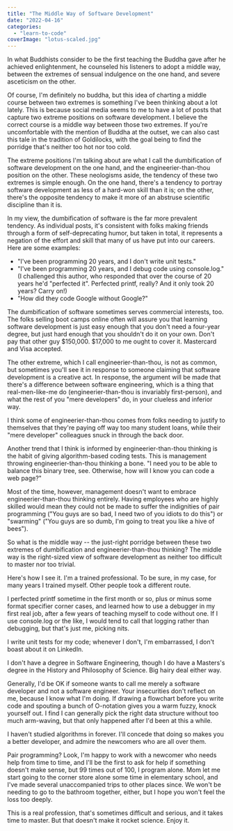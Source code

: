```yaml
---
title: "The Middle Way of Software Development"
date: "2022-04-16"
categories: 
  - "learn-to-code"
coverImage: "lotus-scaled.jpg"
---
```


In what Buddhists consider to be the first teaching the Buddha gave after he achieved enlightenment, he counseled his listeners to adopt a middle way, between the extremes of sensual indulgence on the one hand, and severe asceticism on the other.

  
Of course, I'm definitely no buddha, but this idea of charting a middle course between two extremes is something I've been thinking about a lot lately. This is because social media seems to me to have a lot of posts that capture two extreme positions on software development. I believe the correct course is a middle way between those two extremes. If you're uncomfortable with the mention of Buddha at the outset, we can also cast this tale in the tradition of Goldilocks, with the goal being to find the porridge that's neither too hot nor too cold.

  
The extreme positions I'm talking about are what I call the dumbification of software development on the one hand, and the engineerier-than-thou position on the other. These neologisms aside, the tendency of these two extremes is simple enough. On the one hand, there's a tendency to portray software development as less of a hard-won skill than it is; on the other, there's the opposite tendency to make it more of an abstruse scientific discipline than it is.  
  
In my view, the dumbification of software is the far more prevalent tendency. As individual posts, it's consistent with folks making friends through a form of self-deprecating humor, but taken in total, it represents a negation of the effort and skill that many of us have put into our careers. Here are some examples:

- "I've been programming 20 years, and I don't write unit tests."
- "I've been programming 20 years, and I debug code using console.log." (I challenged this author, who responded that over the course of 20 years he'd "perfected it". Perfected printf, really? And it only took 20 years? Carry on!)
- "How did they code Google without Google?"

The dumbification of software sometimes serves commercial interests, too. The folks selling boot camps online often will assure you that learning software development is just easy enough that you don't need a four-year degree, but just hard enough that you shouldn't do it on your own. Don't pay that other guy $150,000. $17,000 to me ought to cover it. Mastercard and Visa accepted.  
  
The other extreme, which I call engineerier-than-thou, is not as common, but sometimes you'll see it in response to someone claiming that software development is a creative act. In response, the argument will be made that there's a difference between software engineering, which is a thing that real-men-like-me do (engineerier-than-thou is invariably first-person), and what the rest of you "mere developers" do, in your clueless and inferior way.  
  
I think some of engineerier-than-thou comes from folks needing to justify to themselves that they're paying off way too many student loans, while their "mere developer" colleagues snuck in through the back door.  
  
Another trend that I think is informed by engineerier-than-thou thinking is the habit of giving algorithm-based coding tests. This is management throwing engineerier-than-thou thinking a bone. "I need you to be able to balance this binary tree, see. Otherwise, how will I know you can code a web page?"  
  
Most of the time, however, management doesn't want to embrace engineerier-than-thou thinking entirely. Having employees who are highly skilled would mean they could not be made to suffer the indignities of pair programming ("You guys are so bad, I need two of you idiots to do this") or "swarming" ("You guys are so dumb, I'm going to treat you like a hive of bees").

  
So what is the middle way -- the just-right porridge between these two extremes of dumbification and engineerier-than-thou thinking? The middle way is the right-sized view of software development as neither too difficult to master nor too trivial.

  
Here's how I see it. I'm a trained professional. To be sure, in my case, for many years I trained myself. Other people took a different route.  
  
I perfected printf sometime in the first month or so, plus or minus some format specifier corner cases, and learned how to use a debugger in my first real job, after a few years of teaching myself to code without one. If I use console.log or the like, I would tend to call that logging rather than debugging, but that's just me, picking nits.

  
I write unit tests for my code; whenever I don't, I'm embarrassed, I don't boast about it on LinkedIn.

  
I don't have a degree in Software Engineering, though I do have a Masters's degree in the History and Philosophy of Science. Big hairy deal either way.

  
Generally, I'd be OK if someone wants to call me merely a software developer and not a software engineer. Your insecurities don't reflect on me, because I know what I'm doing. If drawing a flowchart before you write code and spouting a bunch of O-notation gives you a warm fuzzy, knock yourself out. I find I can generally pick the right data structure without too much arm-waving, but that only happened after I'd been at this a while.

  
I haven't studied algorithms in forever. I'll concede that doing so makes you a better developer, and admire the newcomers who are all over them.

  
Pair programming? Look, I'm happy to work with a newcomer who needs help from time to time, and I'll be the first to ask for help if something doesn't make sense, but 99 times out of 100, I program alone. Mom let me start going to the corner store alone some time in elementary school, and I've made several unaccompanied trips to other places since. We won't be needing to go to the bathroom together, either, but I hope you won't feel the loss too deeply.

This is a real profession, that's sometimes difficult and serious, and it takes time to master. But that doesn't make it rocket science. Enjoy it.
